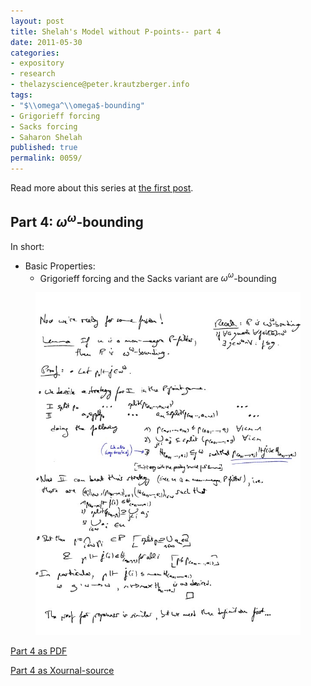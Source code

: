 ```yaml
---
layout: post
title: Shelah's Model without P-points-- part 4
date: 2011-05-30
categories:
- expository
- research
- thelazyscience@peter.krautzberger.info
tags:
- "$\\omega^\\omega$-bounding"
- Grigorieff forcing
- Sacks forcing
- Saharon Shelah
published: true
permalink: 0059/
---
```


Read more about this series at [the first post](/0056/).

## Part 4: $\omega^\omega$-bounding

In short:

*   Basic Properties:
    *   Grigorieff forcing and the Sacks variant are $\omega^\omega$-bounding


<figure>
  <a href="/assets/2011/pg_0004.jpg">
    <img alt="screenshot of page 4" src="/assets/2011/pg_0004.jpg"/>
  </a>
</figure>

[Part 4 as PDF](/assets/2011/pg_0004.pdf)

[Part 4 as Xournal-source](/assets/2011/pg_0004.xoj)
